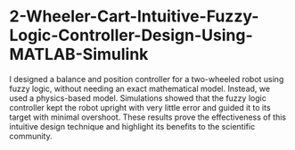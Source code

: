 # 2-Wheeler-Cart-Intuitive-Fuzzy-Logic-Controller-Design-Using-MATLAB-Simulink
I designed a balance and position controller for a two-wheeled robot using fuzzy logic, without needing an exact mathematical model. Instead, we used a physics-based model. Simulations showed that the fuzzy logic controller kept the robot upright with very little error and guided it to its target with minimal overshoot. These results prove the effectiveness of this intuitive design technique and highlight its benefits to the scientific community.
